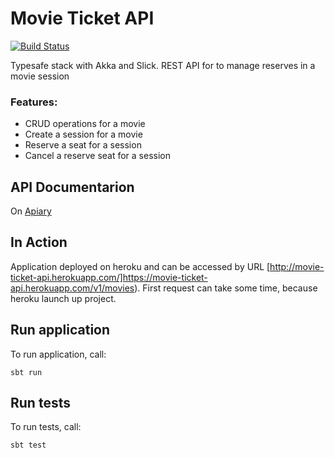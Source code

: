 Movie Ticket API 
=========================


[![Build Status](https://travis-ci.org/orlandojsjr/movie-ticket.svg?branch=travis)](https://travis-ci.org/orlandojsjr/movie-ticket)

Typesafe stack with Akka and Slick.
REST API for to manage reserves in a movie session

### Features:
* CRUD operations for a movie
* Create a session for a movie
* Reserve a seat for a session
* Cancel a reserve seat for a session

## API Documentarion
On [Apiary](http://docs.movieticketapi.apiary.io/#)

## In Action
Application deployed on heroku and can be accessed by URL [http://movie-ticket-api.herokuapp.com/]https://movie-ticket-api.herokuapp.com/v1/movies). First request can take some time, because heroku launch up project.

## Run application
To run application, call:
```
sbt run
```

## Run tests
To run tests, call:
```
sbt test
```
